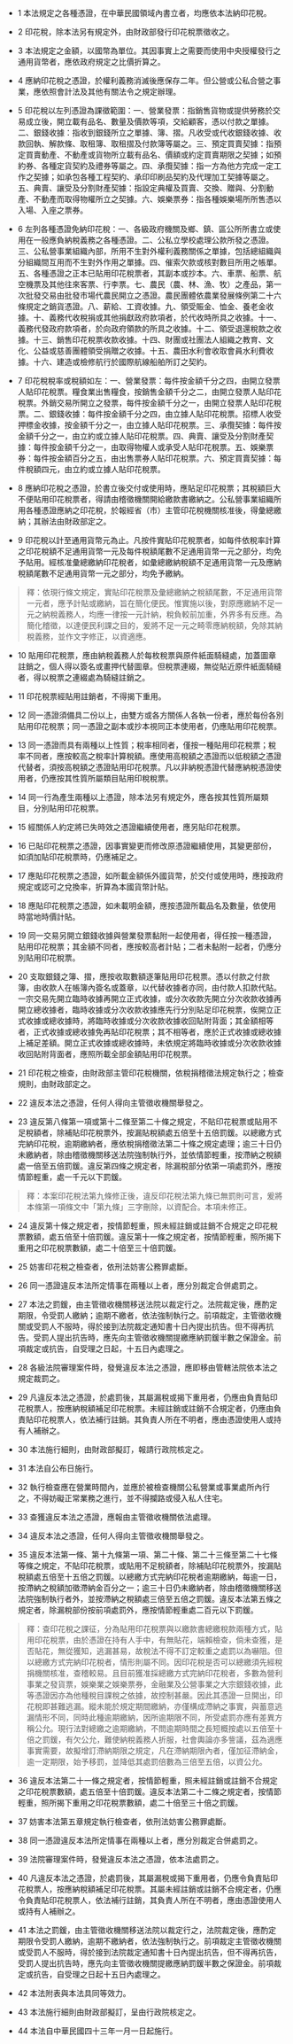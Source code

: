* 1 本法規定之各種憑證，在中華民國領域內書立者，均應依本法納印花稅。

* 2 印花稅，除本法另有規定外，由財政部發行印花稅票徵收之。

* 3 本法規定之金額，以國幣為單位。其因事實上之需要而使用中央授權發行之通用貨幣者，應依政府規定之比價折算之。

* 4 應納印花稅之憑證，於權利義務消滅後應保存二年。但公營或公私合營之事業，應依照會計法及其他有關法令之規定辦理。

* 5 印花稅以左列憑證為課徵範圍：一、營業發票：指銷售貨物或提供勞務於交易成立後，開立載有品名、數量及價款等項，交給顧客，憑以付款之單據。二、銀錢收據：指收到銀錢所立之單據、簿、摺。凡收受或代收銀錢收據、收款回執、解款條、取租簿、取租摺及付款簿等屬之。三、預定買賣契據：指預定買賣動產、不動產或貨物所立載有品名、價額或約定買賣期限之契據；如預約券、各種定貨契約及禮券等屬之。四、承攬契據：指一方為他方完成一定工作之契據；如承包各種工程契約、承印印刷品契約及代理加工契據等屬之。五、典賣、讓受及分割財產契據：指設定典權及買賣、交換、贈與、分割動產、不動產而取得物權所立之契據。六、娛樂票券：指各種娛樂場所所售憑以入場、入座之票券。

* 6 左列各種憑證免納印花稅：一、各級政府機關及鄉、鎮、區公所所書立或使用在一般應負納稅義務之各種憑證。二、公私立學校處理公款所發之憑證。三、公私營事業組織內部，所用不生對外權利義務關係之單據，包括總組織與分組織間互用而不生對外作用之單據。四、催索欠款或核對數目所用之帳單。五、各種憑證之正本已貼用印花稅票者，其副本或抄本。六、車票、船票、航空機票及其他往來客票、行李票。七、農民（農、林、漁、牧）之產品，第一次批發交易由批發市場代農民開立之憑證。農民團體依農業發展條例第二十六條規定之銷貨憑證。八、薪給、工資收據。九、領受賑金、恤金、養老金收據。十、義務代收稅捐或其他捐獻政府款項者，於代收時所具之收據。十一、義務代發政府款項者，於向政府領款的所具之收據。十二、領受退還稅款之收據。十三、銷售印花稅票收款收據。十四、財團或社團法人組織之教育、文化、公益或慈善團體領受捐贈之收據。十五、農田水利會收取會員水利費收據。十六、建造或檢修航行於國際航線船舶所訂之契約。

* 7 印花稅稅率或稅額如左：一、營業發票：每件按金額千分之四，由開立發票人貼印花稅票。糧食業出售糧食，按銷售金額千分之二，由開立發票人貼印花稅票。外銷交易所開立之發票，每件按金額千分之一，由開立發票人貼印花稅票。二、銀錢收據：每件按金額千分之四，由立據人貼印花稅票。招標人收受押標金收據，按金額千分之一，由立據人貼印花稅票。三、承攬契據：每件按金額千分之一，由立約或立據人貼印花稅票。四、典賣、讓受及分割財產契據：每件按金額千分之一，由取得物權人或承受人貼印花稅票。五、娛樂票券：每件按金額百分之五，由出售票券人貼印花稅票。六、預定買賣契據：每件稅額四元，由立約或立據人貼印花稅票。

* 8 應納印花稅之憑證，於書立後交付或使用時，應貼足印花稅票；其稅額巨大不便貼用印花稅票者，得請由稽徵機關開給繳款書繳納之。公私營事業組織所用各種憑證應納之印花稅，於報經省（市）主管印花稅機關核准後，得彙總繳納；其辦法由財政部定之。

* 9 印花稅以計至通用貨幣元為止。凡按件實貼印花稅票者，如每件依稅率計算之印花稅額不足通用貨幣一元及每件稅額尾數不足通用貨幣一元之部分，均免予貼用。經核准彙總繳納印花稅者，如彙總繳納稅額不足通用貨幣一元及應納稅額尾數不足通用貨幣一元之部分，均免予繳納。

> 釋：依現行條文規定，實貼印花稅票及彙總繳納之稅額尾數，不足通用貨幣一元者，應予計貼或繳納，旨在簡化便民。惟實施以後，對原應繳納不足一元之納稅義務人，均應一律按一元計納，稅負較前加重，外界多有反應。為簡化稽徵，以達便民利課之目的，爰將不足一元之畸零應納稅額，免除其納稅義務，並作文字修正，以資適應。

* 10 貼用印花稅票，應由納稅義務人於每枚稅票與原件紙面騎縫處，加蓋圖章註銷之，個人得以簽名或畫押代替圖章。但稅票連綴，無從貼近原件紙面騎縫者，得以稅票之連綴處為騎縫註銷之。

* 11 印花稅票經貼用註銷者，不得揭下重用。

* 12 同一憑證須備具二份以上，由雙方或各方關係人各執一份者，應於每份各別貼用印花稅票；同一憑證之副本或抄本視同正本使用者，仍應貼用印花稅票。

* 13 同一憑證而具有兩種以上性質；稅率相同者，僅按一種貼用印花稅票；稅率不同者，應按較高之稅率計算稅額。應使用高稅額之憑證而以低稅額之憑證代替者，須按高稅額之憑證貼用印花稅票。凡以非納稅憑證代替應納稅憑證使用者，仍應按其性質所屬類目貼用印稅稅票。

* 14 同一行為產生兩種以上憑證，除本法另有規定外，應各按其性質所屬類目，分別貼用印花稅票。

* 15 經關係人約定將已失時效之憑證繼續使用者，應另貼印花稅票。

* 16 已貼印花稅票之憑證，因事實變更而修改原憑證繼續使用，其變更部份，如須加貼印花稅票時，仍應補足之。

* 17 應貼印花稅票之憑證，如所載金額係外國貨幣，於交付或使用時，應按政府規定或認可之兌換率，折算為本國貨幣計貼。

* 18 應貼印花稅票之憑證，如未載明金額，應按憑證所載品名及數量，依使用時當地時價計貼。

* 19 同一交易另開立銀錢收據與營業發票黏附一起使用者，得任按一種憑證，貼用印花稅票；其金額不同者，應按較高者計貼；二者未黏附一起者，仍應分別貼用印花稅票。

* 20 支取銀錢之簿、摺，應按收取數額逐筆貼用印花稅票。憑以付款之付款簿，由收款人在帳簿內簽名或蓋章，以代替收據者亦同，由付款人扣款代貼。一宗交易先開立臨時收據再開立正式收據，或分次收款先開立分次收款收據再開立總收據者，臨時收據或分次收款收據應先行分別貼足印花稅票，俟開立正式收據或總收據時，將臨時收據或分次收款收據收回貼附背面；其金額相等者，正式收據或總收據免再貼印花稅票；其不相等者，應於正式收據或總收據上補足差額。開立正式收據或總收據時，未依規定將臨時收據或分次收款收據收回貼附背面者，應照所載全部金額貼用印花稅票。

* 21 印花稅之檢查，由財政部主管印花稅機關，依稅捐稽徵法規定執行之；檢查規則，由財政部定之。

* 22 違反本法之憑證，任何人得向主管徵收機關舉發之。

* 23 違反第八條第一項或第十二條至第二十條之規定，不貼印花稅票或貼用不足稅額者，除補貼印花稅票外，按漏貼稅額處五倍至十五倍罰鍰。以總繳方式完納印花稅，逾期繳納者，應依稅捐稽徵法第二十條之規定處理；逾三十日仍未繳納者，除由稽徵機關移送法院強制執行外，並依情節輕重，按滯納之稅額處一倍至五倍罰鍰。違反第四條之規定者，除漏稅部分依第一項處罰外，應按情節輕重，處一千元以下罰鍰。

> 釋：本案印花稅法第九條修正後，違反印花稅法第九條已無罰則可言，爰將本條第一項條文中「第九條」三字刪除，以資配合。本項未修正。

* 24 違反第十條之規定者，按情節輕重，照未經註銷或註銷不合規定之印花稅票數額，處五倍至十倍罰鍰。違反第十一條之規定者，按情節輕重，照所揭下重用之印花稅票數額，處二十倍至三十倍罰鍰。

* 25 妨害印花稅之檢查者，依刑法妨害公務罪處斷。

* 26 同一憑證違反本法所定情事在兩種以上者，應分別裁定合併處罰之。

* 27 本法之罰鍰，由主管徵收機關移送法院以裁定行之。法院裁定後，應酌定期限，令受罰人繳納；逾期不繳者，依法強制執行之。前項裁定，主管徵收機關或受罰人不服時，得於接到法院裁定通知書十日內提出抗告。但不得再抗告。受罰人提出抗告時，應先向主管徵收機關提繳應納罰鍰半數之保證金。前項裁定或抗告，自受理之日起，十五日內處理之。

* 28 各級法院審理案件時，發覺違反本法之憑證，應即移由管轄法院依本法之規定裁罰之。

* 29 凡違反本法之憑證，於處罰後，其屬漏稅或揭下重用者，仍應由負責貼印花稅票人，按應納稅額補足印花稅票。未經註銷或註銷不合規定者，仍應由負責貼印花稅票人，依法補行註銷。其負責人所在不明者，應由憑證使用人或持有人補辦之。

* 30 本法施行細則，由財政部擬訂，報請行政院核定之。

* 31 本法自公布日施行。

* 32 執行檢查應在營業時間內，並應於被檢查機關公私營業或事業處所內行之，不得妨礙正常業務之進行，並不得攔路或侵入私人住宅。

* 33 查獲違反本法之憑證，應報由主管徵收機關依法處理。

* 34 違反本法之憑證，任何人得向主管徵收機關舉發之。

* 35 違反本法第一條、第十九條第一項、第二十條、第二十三條至第二十七條等條之規定，不貼印花稅票，或貼用不足稅額者，除補貼印花稅票外，按漏貼稅額處五倍至十五倍之罰鍰。以總繳方式完納印花稅者逾期繳納，每逾一日，按滯納之稅額加徵滯納金百分之一；逾三十日仍未繳納者，除由稽徵機關移送法院強制執行者外，並按滯納之稅額處三倍至五倍之罰鍰。違反本法第五條之規定者，除漏稅部份按前項處罰外，應按情節輕重處二百元以下罰鍰。

> 釋：查印花稅之課征，分為貼用印花稅票與以繳款書總繳稅款兩種方式，貼用印花稅票，由於憑證在持有人手中，有無貼花，端賴檢查，倘未查獲，是否貼花，無從獲知，逃漏甚易，故稅法不得不訂定較重之處罰以為嚇阻。但以總繳方式完納印花稅者，情形則屬不同。因印花稅是否可以總繳須先經稅捐機關核准，查稽較易。且目前獲准採總繳方式完納印花稅者，多數為營利事業之發貨票，娛樂業之娛樂票券，金融業及公營事業之大宗銀錢收據，此等憑證因亦為他種稅目課稅之依據，故控制甚嚴。因此其憑證一旦開出，印花稅即甚難逃漏。縱未能於規定期間繳納，亦僅構成滯納之事實，與蓄意逃漏情形不同，同時此種逾期繳納，因所逾期限不同，所受處罰亦應有差異方稱公允。現行法對總繳之逾期繳納，不問逾期時間之長短概按處以五倍至十倍之罰鍰，有欠公允，難使納稅義務人折服，社會輿論亦多訾議，茲為適應事實需要，故擬增訂滯納期限之規定，凡在滯納期限內者，僅加征滯納金，逾一定期限，始予移罰，並降低其處罰倍數為三倍至五倍，以資公允。

* 36 違反本法第二十一條之規定者，按情節輕重，照未經註銷或註銷不合規定之印花稅票數額，處五倍至十倍罰鍰。違反本法第二十二條之規定者，按情節輕重，照所揭下重用之印花稅票數額，處二十倍至三十倍之罰鍰。

* 37 妨害本法第五章規定執行檢查者，依刑法妨害公務罪處斷。

* 38 同一憑證違反本法所定情事在兩種以上者，應分別裁定合併處罰之。

* 39 法院審理案件時，發覺違反本法之憑證，依本法處罰之。

* 40 凡違反本法之憑證，於處罰後，其屬漏稅或揭下重用者，仍應令負責貼印花稅票人，按應納稅額補足印花稅票。其屬未經註銷或註銷不合規定者，仍應令負責貼印花稅票人，依法補行註銷，其負責人所在不明者，應由憑證使用人或持有人補辦之。

* 41 本法之罰鍰，由主管徵收機關移送法院以裁定行之，法院裁定後，應酌定期限令受罰人繳納，逾期不繳納者，依法強制執行之。前項裁定主管徵收機關或受罰人不服時，得於接到法院裁定通知書十日內提出抗告，但不得再抗告，受罰人提出抗告時，應先向主管徵收機關提繳應納罰鍰半數之保證金。前項裁定或抗告，自受理之日起十五日內處理之。

* 42 本法附表與本法具同等效力。

* 43 本法施行細則由財政部擬訂，呈由行政院核定之。

* 44 本法自中華民國四十三年一月一日起施行。

